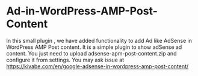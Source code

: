 # Ad-in-WordPress-AMP-Post-Content
In this small plugin , we have added functionality  to add Ad like AdSense in WordPress AMP Post content.
It is a simple plugin to show adSense ad content. You just need to upload adsense-apm-post-content.zip and configure it from settings. You may ask issue at https://kivabe.com/en/google-adsense-in-wordpress-amp-post-content/